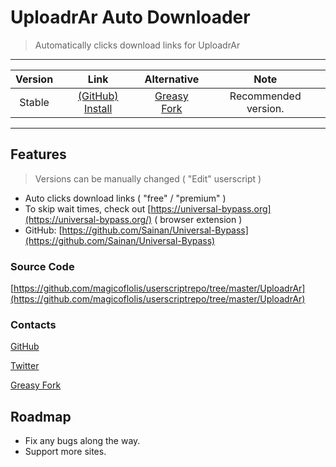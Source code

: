 # UploadrAr Auto Downloader

> Automatically clicks download links for UploadrAr

***

| Version | Link | Alternative | Note |
|:----------:|:----------:|:----------:|:----------:|
Stable | [(GitHub) Install](https://github.com/magicoflolis/userscriptrepo/raw/master/UploadrAr/UploadrArAutoDownload.user.js) | [Greasy Fork](https://greasyfork.org/scripts/439643) | Recommended version.

***

## Features

> Versions can be manually changed ( "Edit" userscript )

* Auto clicks download links ( "free" / "premium" )
* To skip wait times, check out [https://universal-bypass.org](https://universal-bypass.org/) ( browser extension )
* GitHub: [https://github.com/Sainan/Universal-Bypass](https://github.com/Sainan/Universal-Bypass)

### Source Code

[https://github.com/magicoflolis/userscriptrepo/tree/master/UploadrAr](https://github.com/magicoflolis/userscriptrepo/tree/master/UploadrAr)

### Contacts

[GitHub](https://github.com/magicoflolis)

[Twitter](https://twitter.com/for_lollipops)

[Greasy Fork](https://greasyfork.org/users/166061)

## Roadmap

* Fix any bugs along the way.
* Support more sites.
